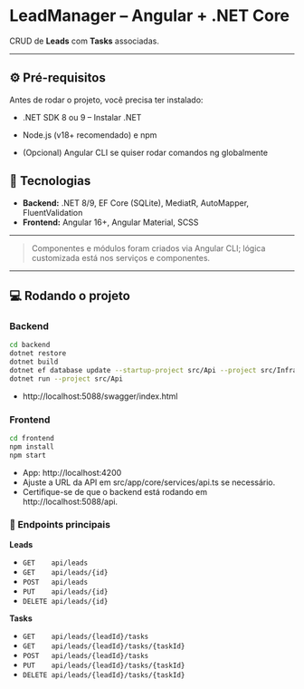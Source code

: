 # LeadManager – Angular + .NET Core

CRUD de **Leads** com **Tasks** associadas.

---

## ⚙️ Pré-requisitos

Antes de rodar o projeto, você precisa ter instalado:

- .NET SDK 8 ou 9 – Instalar .NET

- Node.js (v18+ recomendado) e npm

- (Opcional) Angular CLI se quiser rodar comandos ng globalmente

## 🧪 Tecnologias

- **Backend:** .NET 8/9, EF Core (SQLite), MediatR, AutoMapper, FluentValidation  
- **Frontend:** Angular 16+, Angular Material, SCSS  

---

> Componentes e módulos foram criados via Angular CLI; lógica customizada está nos serviços e componentes.

---

## 💻 Rodando o projeto

### Backend

```bash
cd backend
dotnet restore
dotnet build
dotnet ef database update --startup-project src/Api --project src/Infra
dotnet run --project src/Api
```

- http://localhost:5088/swagger/index.html

### Frontend
```bash
cd frontend
npm install
npm start
```

- App: http://localhost:4200
- Ajuste a URL da API em src/app/core/services/api.ts se necessário.
- Certifique-se de que o backend está rodando em http://localhost:5088/api.


### 🔌 Endpoints principais

**Leads**  
- `GET    api/leads`  
- `GET    api/leads/{id}`  
- `POST   api/leads`  
- `PUT    api/leads/{id}`  
- `DELETE api/leads/{id}`  

**Tasks**  
- `GET    api/leads/{leadId}/tasks`  
- `GET    api/leads/{leadId}/tasks/{taskId}`  
- `POST   api/leads/{leadId}/tasks`  
- `PUT    api/leads/{leadId}/tasks/{taskId}`  
- `DELETE api/leads/{leadId}/tasks/{taskId}`  
